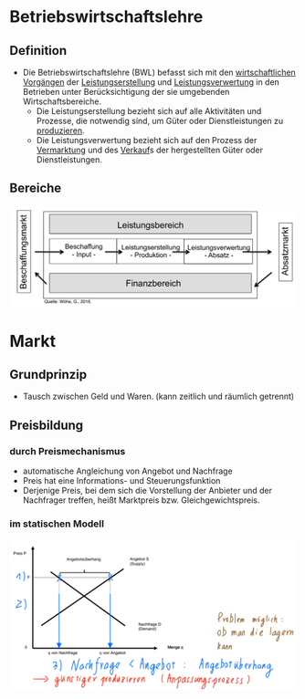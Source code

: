 # Betriebswirtschaftslehre 
## Definition 
- Die Betriebswirtschaftslehre (BWL) befasst sich mit den <u>wirtschaftlichen Vorgängen</u> der <u>Leistungserstellung</u> und <u>Leistungsverwertung</u> in den Betrieben unter Berücksichtigung der sie umgebenden Wirtschaftsbereiche. 
	- Die Leistungserstellung bezieht sich auf alle Aktivitäten und Prozesse, die notwendig sind, um Güter oder Dienstleistungen zu <u>produzieren</u>. 
	- Die Leistungsverwertung bezieht sich auf den Prozess der <u>Vermarktung</u> und des <u>Verkauf</u>s der hergestellten Güter oder Dienstleistungen. 
## Bereiche 
<img src="https://github.com/ICH-BIN-HXM/images_BWL/blob/main/Scrennshot_2024-01-21_12-29-49.png?raw=" width="700" /> 

# Markt 
## Grundprinzip 
- Tausch zwischen Geld und Waren. (kann zeitlich und räumlich getrennt) 
## Preisbildung 
### durch Preismechanismus 
- automatische Angleichung von Angebot und Nachfrage 
- Preis hat eine Informations- und Steuerungsfunktion 
- Derjenige Preis, bei dem sich die Vorstellung der Anbieter und der Nachfrager treffen, heißt Marktpreis bzw. Gleichgewichtspreis. 
### im statischen Modell 
<img src="https://github.com/ICH-BIN-HXM/images_BWL/blob/main/Scrennshot_2024-01-21_12-44-36.png?raw=" width="600" /> 
